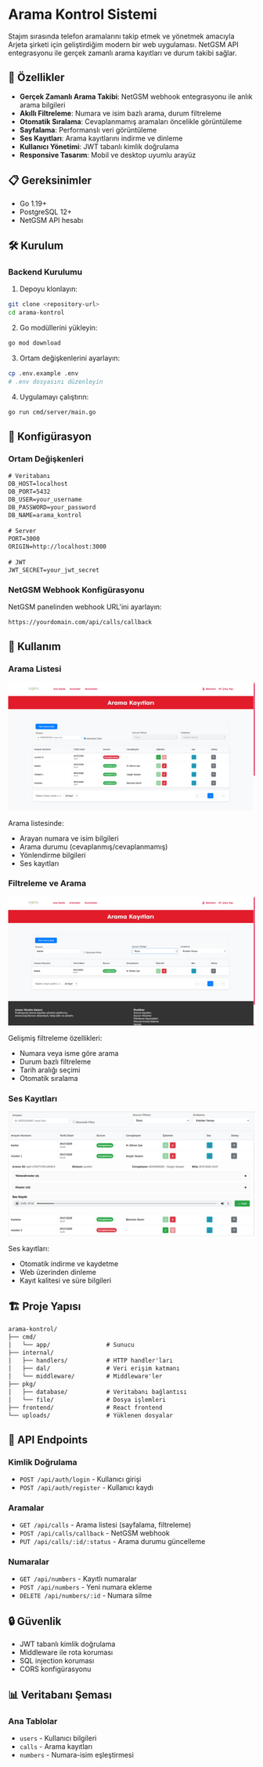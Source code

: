 # Arama Kontrol Sistemi

Stajım sırasında telefon aramalarını takip etmek ve yönetmek amacıyla Arjeta şirketi için geliştirdiğim modern bir web uygulaması. NetGSM API entegrasyonu ile gerçek zamanlı arama kayıtları ve durum takibi sağlar.

## 🚀 Özellikler

- **Gerçek Zamanlı Arama Takibi**: NetGSM webhook entegrasyonu ile anlık arama bilgileri
- **Akıllı Filtreleme**: Numara ve isim bazlı arama, durum filtreleme
- **Otomatik Sıralama**: Cevaplanmamış aramaları öncelikle görüntüleme
- **Sayfalama**: Performanslı veri görüntüleme
- **Ses Kayıtları**: Arama kayıtlarını indirme ve dinleme
- **Kullanıcı Yönetimi**: JWT tabanlı kimlik doğrulama
- **Responsive Tasarım**: Mobil ve desktop uyumlu arayüz

## 📋 Gereksinimler

- Go 1.19+
- PostgreSQL 12+
- NetGSM API hesabı

## 🛠️ Kurulum

### Backend Kurulumu

1. Depoyu klonlayın:
```bash
git clone <repository-url>
cd arama-kontrol
```

2. Go modüllerini yükleyin:
```bash
go mod download
```

3. Ortam değişkenlerini ayarlayın:
```bash
cp .env.example .env
# .env dosyasını düzenleyin
```

4. Uygulamayı çalıştırın:
```bash
go run cmd/server/main.go
```

## 🔧 Konfigürasyon

### Ortam Değişkenleri

```env
# Veritabanı
DB_HOST=localhost
DB_PORT=5432
DB_USER=your_username
DB_PASSWORD=your_password
DB_NAME=arama_kontrol

# Server
PORT=3000
ORIGIN=http://localhost:3000

# JWT
JWT_SECRET=your_jwt_secret
```

### NetGSM Webhook Konfigürasyonu

NetGSM panelinden webhook URL'ini ayarlayın:
```
https://yourdomain.com/api/calls/callback
```

## 📱 Kullanım

### Arama Listesi

![Arama Listesi](.github/screenshots/arama-kayitlari.png)

Arama listesinde:
- Arayan numara ve isim bilgileri
- Arama durumu (cevaplanmış/cevaplanmamış)
- Yönlendirme bilgileri
- Ses kayıtları

### Filtreleme ve Arama

![Filtreleme](.github/screenshots/filtre.png)

Gelişmiş filtreleme özellikleri:
- Numara veya isme göre arama
- Durum bazlı filtreleme
- Tarih aralığı seçimi
- Otomatik sıralama

### Ses Kayıtları

![Ses Kayıtları](.github/screenshots/ses-kayitlari.png)

Ses kayıtları:
- Otomatik indirme ve kaydetme
- Web üzerinden dinleme
- Kayıt kalitesi ve süre bilgileri

## 🏗️ Proje Yapısı

```
arama-kontrol/
├── cmd/
│   └── app/                # Sunucu
├── internal/
│   ├── handlers/           # HTTP handler'ları
│   ├── dal/                # Veri erişim katmanı
│   └── middleware/         # Middleware'ler
├── pkg/
│   ├── database/           # Veritabanı bağlantısı
│   └── file/               # Dosya işlemleri
├── frontend/               # React frontend
└── uploads/                # Yüklenen dosyalar
```

## 📡 API Endpoints

### Kimlik Doğrulama
- `POST /api/auth/login` - Kullanıcı girişi
- `POST /api/auth/register` - Kullanıcı kaydı

### Aramalar
- `GET /api/calls` - Arama listesi (sayfalama, filtreleme)
- `POST /api/calls/callback` - NetGSM webhook
- `PUT /api/calls/:id/:status` - Arama durumu güncelleme

### Numaralar
- `GET /api/numbers` - Kayıtlı numaralar
- `POST /api/numbers` - Yeni numara ekleme
- `DELETE /api/numbers/:id` - Numara silme

## 🔒 Güvenlik

- JWT tabanlı kimlik doğrulama
- Middleware ile rota koruması
- SQL injection koruması
- CORS konfigürasyonu

## 📊 Veritabanı Şeması

### Ana Tablolar
- `users` - Kullanıcı bilgileri
- `calls` - Arama kayıtları
- `numbers` - Numara-isim eşleştirmesi
